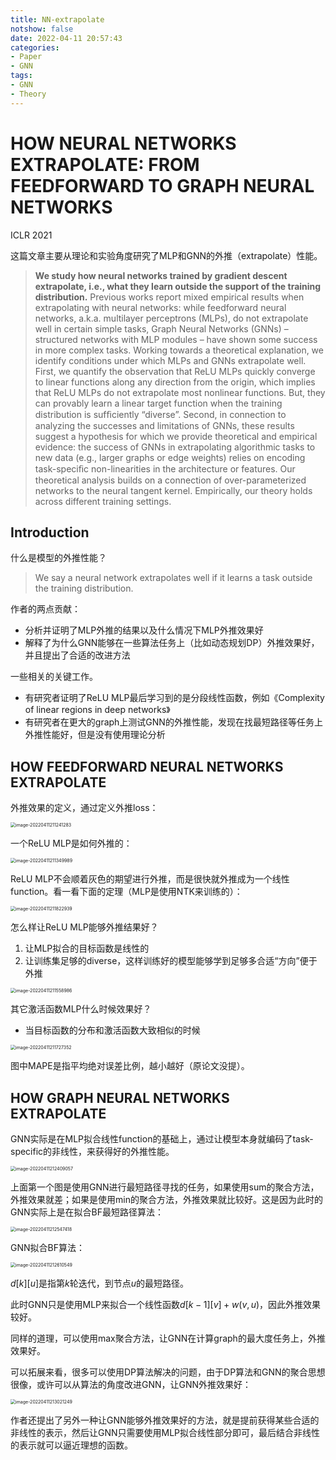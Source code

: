 ```yaml
---
title: NN-extrapolate
notshow: false
date: 2022-04-11 20:57:43
categories:
- Paper
- GNN
tags:
- GNN
- Theory
---
```


# HOW NEURAL NETWORKS EXTRAPOLATE: FROM FEEDFORWARD TO GRAPH NEURAL NETWORKS

ICLR 2021

这篇文章主要从理论和实验角度研究了MLP和GNN的外推（extrapolate）性能。

<!--more-->

> **We study how neural networks trained by gradient descent extrapolate, i.e., what they learn outside the support of the training distribution.** Previous works report mixed empirical results when extrapolating with neural networks: while feedforward neural networks, a.k.a. multilayer perceptrons (MLPs), do not extrapolate well in certain simple tasks, Graph Neural Networks (GNNs) – structured networks with MLP modules – have shown some success in more complex tasks. Working towards a theoretical explanation, we identify conditions under which MLPs and GNNs extrapolate well. First, we quantify the observation that ReLU MLPs quickly converge to linear functions along any direction from the origin, which implies that ReLU MLPs do not extrapolate most nonlinear functions. But, they can provably learn a linear target function when the training distribution is sufﬁciently “diverse”. Second, in connection to analyzing the successes and limitations of GNNs, these results suggest a hypothesis for which we provide theoretical and empirical evidence: the success of GNNs in extrapolating algorithmic tasks to new data (e.g., larger graphs or edge weights) relies on encoding task-speciﬁc non-linearities in the architecture or features. Our theoretical analysis builds on a connection of over-parameterized networks to the neural tangent kernel. Empirically, our theory holds across different training settings.

## Introduction

什么是模型的外推性能？

> We say a neural network extrapolates well if it learns a task outside the training distribution.

作者的两点贡献：

- 分析并证明了MLP外推的结果以及什么情况下MLP外推效果好
- 解释了为什么GNN能够在一些算法任务上（比如动态规划DP）外推效果好，并且提出了合适的改进方法

一些相关的关键工作。

- 有研究者证明了ReLU MLP最后学习到的是分段线性函数，例如《Complexity of linear regions in deep networks》
- 有研究者在更大的graph上测试GNN的外推性能，发现在找最短路径等任务上外推性能好，但是没有使用理论分析

## HOW FEEDFORWARD NEURAL NETWORKS EXTRAPOLATE

外推效果的定义，通过定义外推loss：

<img src="https://lxy-blog-pics.oss-cn-beijing.aliyuncs.com/asssets/image-20220411211241283.png" alt="image-20220411211241283" style="zoom:50%;" />

一个ReLU MLP是如何外推的：

<img src="https://lxy-blog-pics.oss-cn-beijing.aliyuncs.com/asssets/image-20220411211349989.png" alt="image-20220411211349989" style="zoom:50%;" />

ReLU MLP不会顺着灰色的期望进行外推，而是很快就外推成为一个线性function。看一看下面的定理（MLP是使用NTK来训练的）：

<img src="https://lxy-blog-pics.oss-cn-beijing.aliyuncs.com/asssets/image-20220411211822939.png" alt="image-20220411211822939" style="zoom:50%;" />

怎么样让ReLU MLP能够外推结果好？

1. 让MLP拟合的目标函数是线性的
2. 让训练集足够的diverse，这样训练好的模型能够学到足够多合适“方向”便于外推

<img src="https://lxy-blog-pics.oss-cn-beijing.aliyuncs.com/asssets/image-20220411211558986.png" alt="image-20220411211558986" style="zoom:50%;" />

其它激活函数MLP什么时候效果好？

- 当目标函数的分布和激活函数大致相似的时候

<img src="https://lxy-blog-pics.oss-cn-beijing.aliyuncs.com/asssets/image-20220411211727352.png" alt="image-20220411211727352" style="zoom:50%;" />

图中MAPE是指平均绝对误差比例，越小越好（原论文没提）。

## HOW GRAPH NEURAL NETWORKS EXTRAPOLATE

GNN实际是在MLP拟合线性function的基础上，通过让模型本身就编码了task-specific的非线性，来获得好的外推性能。

<img src="https://lxy-blog-pics.oss-cn-beijing.aliyuncs.com/asssets/image-20220411212409057.png" alt="image-20220411212409057" style="zoom:50%;" />

上面第一个图是使用GNN进行最短路径寻找的任务，如果使用sum的聚合方法，外推效果就差；如果是使用min的聚合方法，外推效果就比较好。这是因为此时的GNN实际上是在拟合BF最短路径算法：

<img src="https://lxy-blog-pics.oss-cn-beijing.aliyuncs.com/asssets/image-20220411212547418.png" alt="image-20220411212547418" style="zoom:50%;" />

GNN拟合BF算法：

<img src="https://lxy-blog-pics.oss-cn-beijing.aliyuncs.com/asssets/image-20220411212610549.png" alt="image-20220411212610549" style="zoom:50%;" />

$d[k][u]$是指第$k$轮迭代，到节点$u$的最短路径。

此时GNN只是使用MLP来拟合一个线性函数$d[k-1][v]+w(v,u)$，因此外推效果较好。

同样的道理，可以使用max聚合方法，让GNN在计算graph的最大度任务上，外推效果好。

可以拓展来看，很多可以使用DP算法解决的问题，由于DP算法和GNN的聚合思想很像，或许可以从算法的角度改进GNN，让GNN外推效果好：

<img src="https://lxy-blog-pics.oss-cn-beijing.aliyuncs.com/asssets/image-20220411213021249.png" alt="image-20220411213021249" style="zoom:50%;" />

作者还提出了另外一种让GNN能够外推效果好的方法，就是提前获得某些合适的非线性的表示，然后让GNN只需要使用MLP拟合线性部分即可，最后结合非线性的表示就可以逼近理想的函数。
